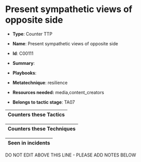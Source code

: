 # Present sympathetic views of opposite side

* **Type**: Counter TTP

* **Name**: Present sympathetic views of opposite side

* **Id**: C00111

* **Summary**: 

* **Playbooks**: 

* **Metatechnique**: resilience

* **Resources needed:** media,content_creators

* **Belongs to tactic stage**: TA07


| Counters these Tactics |
| ---------------------- |



| Counters these Techniques |
| ------------------------- |



| Seen in incidents |
| ----------------- |


DO NOT EDIT ABOVE THIS LINE - PLEASE ADD NOTES BELOW